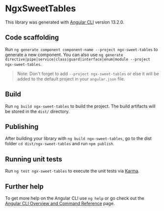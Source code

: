 # NgxSweetTables

This library was generated with [Angular CLI](https://github.com/angular/angular-cli) version 13.2.0.

## Code scaffolding

Run `ng generate component component-name --project ngx-sweet-tables` to generate a new component. You can also use `ng generate directive|pipe|service|class|guard|interface|enum|module --project ngx-sweet-tables`.
> Note: Don't forget to add `--project ngx-sweet-tables` or else it will be added to the default project in your `angular.json` file. 

## Build

Run `ng build ngx-sweet-tables` to build the project. The build artifacts will be stored in the `dist/` directory.

## Publishing

After building your library with `ng build ngx-sweet-tables`, go to the dist folder `cd dist/ngx-sweet-tables` and run `npm publish`.

## Running unit tests

Run `ng test ngx-sweet-tables` to execute the unit tests via [Karma](https://karma-runner.github.io).

## Further help

To get more help on the Angular CLI use `ng help` or go check out the [Angular CLI Overview and Command Reference](https://angular.io/cli) page.
